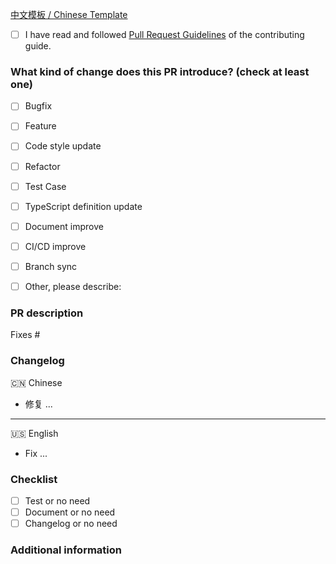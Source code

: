 <!-- Thanks so much for your PR 💗 -->
[中文模板 / Chinese Template](https://github.com/DouyinFE/semi-design/blob/main/.github/PULL_REQUEST_TEMPLATE.zh-CN.md)

- [ ] I have read and followed [Pull Request Guidelines](https://github.com/DouyinFE/semi-design/blob/main/CONTRIBUTING-en-US.md#pull-request-guidelines) of the contributing guide.


### What kind of change does this PR introduce? (check at least one)

 - [ ] Bugfix
 - [ ] Feature
 - [ ] Code style update
 - [ ] Refactor
 - [ ] Test Case
 - [ ] TypeScript definition update
 - [ ] Document improve
 - [ ] CI/CD improve
 - [ ] Branch sync
 - [ ] Other, please describe:


### PR description
<!--
The relevant issue, background of this PR, and what should reviewers focus on
-->
Fixes #

### Changelog
🇨🇳 Chinese
- 修复 ...

---

🇺🇸 English
- Fix ...


### Checklist
- [ ] Test or no need
- [ ] Document or no need
- [ ] Changelog or no need

### Additional information
<!-- You can provide screenshot/video or some additional information -->
